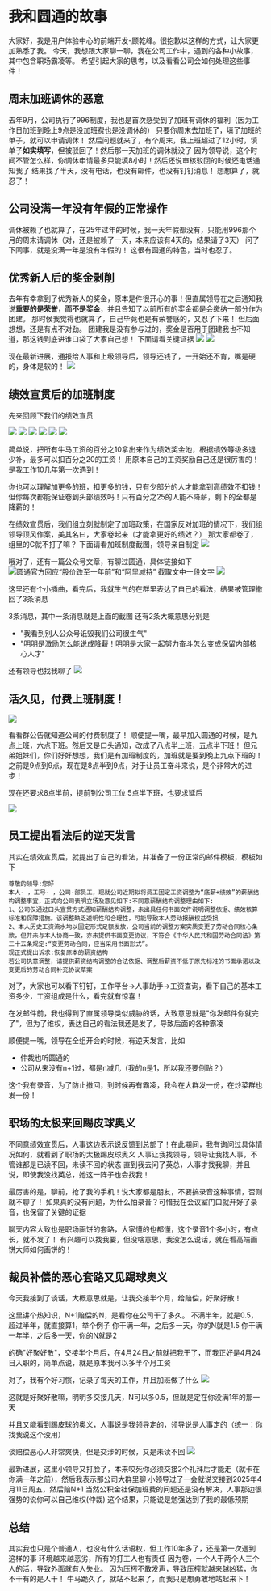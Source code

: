# 我和圆通的故事

大家好，我是用户体验中心的前端开发-顾乾峰。很抱歉以这样的方式，让大家更加熟悉了我。
今天，我想跟大家聊一聊，我在公司工作中，遇到的各种小故事，其中包含职场霸凌等。
希望引起大家的思考，以及看看公司会如何处理这些事件！

## 周末加班调休的恶意

去年9月，公司执行了996制度，我也是首次感受到了加班有调休的福利（因为工作日加班到晚上9点是没加班费也是没调休的）
只要你周末去加班了，填了加班的单子，就可以申请调休！
然后问题就来了，有个周末，我上班超过了12小时，填单子**如实填写**，但被驳回了！然后那一天加班的调休就没了
因为领导说，这个时间不管怎么样，你调休申请最多只能填8小时！然后还说审核驳回的时候还电话通知我了
结果找了半天，没有电话，也没有邮件，也没有钉钉消息！
想想算了，就忍了！

## 公司没满一年没有年假的正常操作

调休被赖了也就算了，在25年过年的时候，我一天年假都没有，只能用996那个月的周末请调休（对，还是被赖了一天，本来应该有4天的，结果请了3天）
问了下同事，就是没满一年是没有年假的！
这很有圆通的特色，当时也忍了。

## 优秀新人后的奖金剥削

去年有幸拿到了优秀新人的奖金，原本是件很开心的事！但直属领导在之后通知我说**重要的是荣誉，而不是奖金**，并且告知了以前所有的奖金都是会缴纳一部分作为团建。
那时候我觉得也就算了，自己毕竟也是有荣誉感的，又忍了下来！
但后面想想，还是有点不对劲。
团建我是没有参与过的，奖金是否用于团建我也不知道，那这钱到底进谁口袋了大家自己想！
下面请看关键证据
![](./images/新人奖金1.jpg)
![](./images/新人奖金2.jpg)

现在最新进展，通报给人事和上级领导后，领导还钱了，一开始还不肯，嘴是硬的，身体是软的！
![](./images/新人奖金3.jpg)

## 绩效宣贯后的加班制度

先来回顾下我们的绩效宣贯

![](./images/绩效1.jpg)
![](./images/绩效2.jpg)
![](./images/绩效3.jpg)
![](./images/绩效4.jpg)
![](./images/绩效5.jpg)
![](./images/绩效6.jpg)

简单说，把所有牛马工资的百分之10拿出来作为绩效奖金池，根据绩效等级多退少补，最多可以扣百分之20的工资！
用原本自己的工资奖励自己还是很厉害的！是我工作10几年第一次遇到！

你也可以理解加更多的班，扣更多的钱，只有少部分的人才能拿到高绩效不扣钱！但你每次都能保证卷到头部绩效吗！只有百分之25的人能不降薪，剩下的全都是降薪的！

在绩效宣贯后，我们组立刻就制定了加班政策，在国家反对加班的情况下，我们组领导顶风作案，美其名曰，大家卷起来（才能拿更好的绩效？）
那大家都卷了，组里的C就不打了嘛？
下面请看加班制度截图，领导亲自制定
![](./images/加班制度.jpg)

哦对了，还有一篇公众号文章，有聊过圆通，具体链接如下
![圆通官方回应“股价跌至一年前”和“阿里减持”](https://mp.weixin.qq.com/s/3W4ftpISC6-6iT_spfSMfg)
截取文中一段文字
![](./images/公众号文截图.jpg)

这里还有个小插曲，看完后，我就生气的在群里表达了自己的看法，结果被管理撤回了3条消息

3条消息，其中一条消息就是上面的截图
还有2条大概意思分别是
- "我看到别人公众号诋毁我们公司很生气"
- "明明是激励怎么能说成降薪！明明是大家一起努力奋斗怎么变成保留内部核心人才"

还有领导也找我聊了
![](./images/领导找我谈话.png)


## 活久见，付费上班制度！

![](./images/付费上班.jpg)

看看群公告就知道公司的付费制度了！
顺便提一嘴，最早加入圆通的时候，是九点上班，六点下班。然后又是口头通知，改成了八点半上班，五点半下班！
但兄弟姐妹们，你们好好想想，我们是有加班制度的，加班就是要到晚上九点下班的！
之前是9点到9点，现在是8点半到9点，对于让员工奋斗来说，是个非常大的进步！

现在还要求8点半前，提前到公司工位
5点半下班，也要求延后

![](./images/离谱的上下班时间.png)


## 员工提出看法后的逆天发言

其实在绩效宣贯后，就提出了自己的看法，并准备了一份正常的邮件模板，模板如下
```
尊敬的领导:您好
本人- ，工号- ，公司-部员工，现就公司近期拟将员工固定工资调整为“底薪+绩效”的薪酬结构调整事宜，正式向公司表明立场及意见如下:不同意薪酬结构调整理由如下:
1、公司仅通过口头宣贯方式通知薪酬结构调整，未出具任何书面文件说明调整依据、绩效核算标准和保障措施。该调整缺乏透明性和合理性，可能导致本人劳动报酬权益受损
2、本人历史工资流水均以固定形式足额发放，公司当前的调整方案实质变更了劳动合同核心条款，但并未与本人协商一致，亦未提供书面变更协议，不符合《中华人民共和国劳动合同法》第三十五条规定:“变更劳动合同，应当采用书面形式”。
现正式提出诉求:恢复原本的薪资结构
若公司执意调整，请提供薪资结构调整的合法依据、调整后薪资不低于原先标准的书面承诺以及变更后的劳动合同补充协议草案
```
对了，大家也可以看下钉钉，工作平台->人事助手->工资查询，看下自己的基本工资多少，工资组成是什么，看完就有惊喜！

在发邮件前，我也得到了直属领导类似威胁的话，大致意思就是"你发邮件你就完了"，但为了维权，表达自己的看法我还是发了，导致后面的各种霸凌

顺便提一嘴，领导在全组开会的时候，有逆天发言，比如
- 仲裁也听圆通的
- 公司从来没有n+1过，都是n减几（我的n是1，所以我还要倒贴？）

这个我有录音，为了防止撤回，到时候再有霸凌，我会在大群发一份，在炒菜群也发一份！

## 职场的太极来回踢皮球奥义

不同意绩效宣贯后，人事这边表示说反馈到总部了！在此期间，我有询问过具体情况如何，就看到了职场的太极踢皮球奥义
人事让我找领导，领导让我找人事，不管谁都是已读不回，未读不回的状态
直到我去问了英总，人事才找我聊，并且说，即使我没找英总，她这一阵子也会找我！

最厉害的是，聊前，抢了我的手机！说大家都是朋友，不要搞录音这种事情，否则就不聊了！
如果真的没有问题，为什么怕录音？可惜我在会议室门口就开好了录音，也保留了关键的证据

聊天内容大致也是职场画饼的套路，大家懂的也都懂，这个录音1个多小时，有点长，就不发了！
有兴趣可以找我要，但没啥意思，我没怎么说话，就在看高端画饼大师如何画饼的！

## 裁员补偿的恶心套路又见踢球奥义 

今天我接到了谈话，大概意思就是，让我交接半个月，给赔偿，好聚好散！

这里讲个热知识，N+1赔偿的N，是看你在公司干了多久。
不满半年，就是0.5，超过半年，就直接算1，举个例子
你干满一年，之后多一天，你的N就是1.5
你干满一年半，之后多一天，你的N就是2

的确"好聚好散"，交接半个月后，在4月24日之前就把我干了，而我正好是4月24日入职的，简单点说，就是原本我可以多半个月工资

对了，我有个好习惯，记录了每天的工作，并且加班做了什么
![](./images/工作日志.png)

这就是好聚好散嘛，明明多交接几天，N可以多0.5，但就是定在你没满1年的那一天

并且又能看到踢皮球的奥义，人事说是我领导定的，领导说是人事定的（统一：你找我说这个没用）

谈赔偿恶心人非常爽快，但是交涉的时候，又是未读不回
![](./images/社保不交是吧.jpg)

最新进展，这里小领导又打脸了，本来咬死你必须交接2个礼拜后才能走（就卡在你满一年之前），然后我表示那公司大群里聊
小领导过了一会就说交接到2025年4月11日周五，然后赔N+1
当然公积金社保加班费的问题还是没有解决，人事那边很强势的说你可以自己维权(仲裁)
这个结果，只能说是勉强达到了我的最低预期

## 总结

其实我也只是个普通人，也没有什么话语权，但工作10年多了，还是第一次遇到这样的事
环境越来越恶劣，所有的打工人也有责任
因为卷，一个人干两个人三个人的活，导致外面就有人失业。
因为压榨不敢发声，导致压榨就越来越凶猛，你不干有的是人干！
牛马跪久了，就站不起来了，而我只是想勇敢地站起来下！
